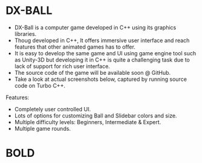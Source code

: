 # DX-BALL

- DX-Ball is a computer game developed in C++ using its graphics libraries.
- Thoug developed in C++, It offers immersive user interface and reach features that other animated games has to offer.
- It is easy to develop the same game and UI using game engine tool such as Unity-3D but developing it in C++ is quite a
  challenging task due to lack of support for rich user interface.
- The source code of the game will be available soon @ GitHub.
- Take a look at actual screenshots below, captured by running source code on Turbo C++. 

Features:
- Completely user controlled UI.
- Lots of options for customizing Ball and Slidebar colors and size.
- Multiple difficulty levels: Beginners, Intermediate & Expert.
- Multiple game rounds.

# BOLD
